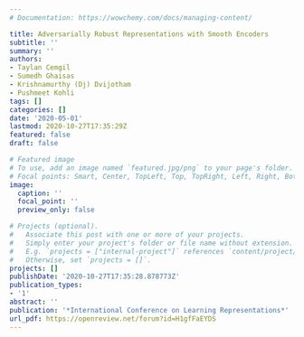 ```yaml
---
# Documentation: https://wowchemy.com/docs/managing-content/

title: Adversarially Robust Representations with Smooth Encoders
subtitle: ''
summary: ''
authors:
- Taylan Cemgil
- Sumedh Ghaisas
- Krishnamurthy (Dj) Dvijotham
- Pushmeet Kohli
tags: []
categories: []
date: '2020-05-01'
lastmod: 2020-10-27T17:35:29Z
featured: false
draft: false

# Featured image
# To use, add an image named `featured.jpg/png` to your page's folder.
# Focal points: Smart, Center, TopLeft, Top, TopRight, Left, Right, BottomLeft, Bottom, BottomRight.
image:
  caption: ''
  focal_point: ''
  preview_only: false

# Projects (optional).
#   Associate this post with one or more of your projects.
#   Simply enter your project's folder or file name without extension.
#   E.g. `projects = ["internal-project"]` references `content/project/deep-learning/index.md`.
#   Otherwise, set `projects = []`.
projects: []
publishDate: '2020-10-27T17:35:28.878773Z'
publication_types:
- '1'
abstract: ''
publication: '*International Conference on Learning Representations*'
url_pdf: https://openreview.net/forum?id=H1gfFaEYDS
---
```

